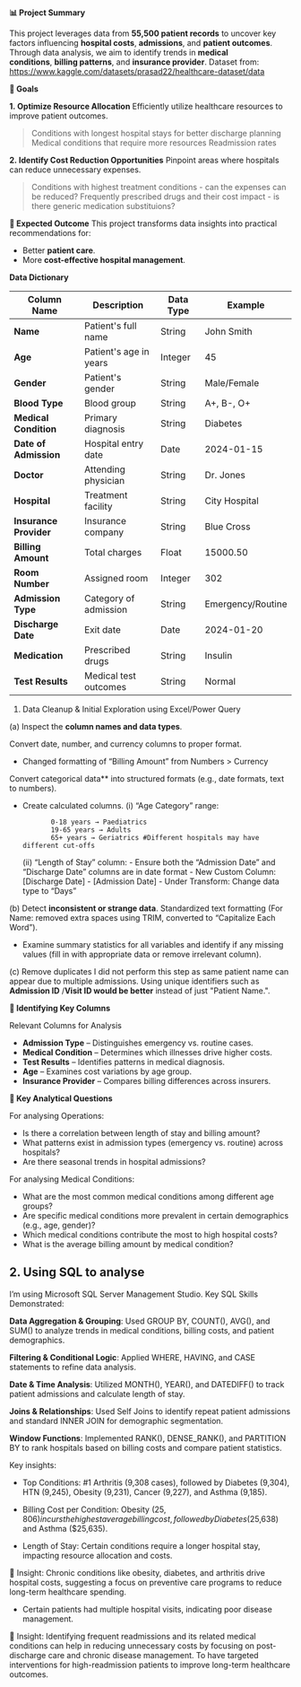 **📊 Project Summary**

This project leverages data from **55,500 patient records** to uncover key factors influencing **hospital costs**, **admissions**, and **patient outcomes**. Through data analysis, we aim to identify trends in **medical conditions**, **billing patterns**, and **insurance provider**. 
Dataset from: https://www.kaggle.com/datasets/prasad22/healthcare-dataset/data

**🎯 Goals**

**1. Optimize Resource Allocation**
Efficiently utilize healthcare resources to improve patient outcomes.
> Conditions with longest hospital stays for better discharge planning
> Medical conditions that require more resources
> Readmission rates

**2. Identify Cost Reduction Opportunities**
Pinpoint areas where hospitals can reduce unnecessary expenses.
> Conditions with highest treatment conditions - can the expenses can be reduced?
> Frequently prescribed drugs and their cost impact - is there generic medication substituions?


**📌 Expected Outcome**
This project transforms data insights into practical recommendations for:

- Better **patient care**.
- More **cost-effective hospital management**.

**Data Dictionary**

| Column Name | Description | Data Type | Example |
| --- | --- | --- | --- |
| **Name** | Patient's full name | String | John Smith |
| **Age** | Patient's age in years | Integer | 45 |
| **Gender** | Patient's gender | String | Male/Female |
| **Blood Type** | Blood group | String | A+, B-, O+ |
| **Medical Condition** | Primary diagnosis | String | Diabetes |
| **Date of Admission** | Hospital entry date | Date | 2024-01-15 |
| **Doctor** | Attending physician | String | Dr. Jones |
| **Hospital** | Treatment facility | String | City Hospital |
| **Insurance Provider** | Insurance company | String | Blue Cross |
| **Billing Amount** | Total charges | Float | 15000.50 |
| **Room Number** | Assigned room | Integer | 302 |
| **Admission Type** | Category of admission | String | Emergency/Routine |
| **Discharge Date** | Exit date | Date | 2024-01-20 |
| **Medication** | Prescribed drugs | String | Insulin |
| **Test Results** | Medical test outcomes | String | Normal |

1. Data Cleanup & Initial Exploration using Excel/Power Query

(a) Inspect the **column names and data types**.

Convert date, number, and currency columns to proper format.
- Changed formatting of “Billing Amount” from Numbers > Currency

Convert categorical data** into structured formats (e.g., date formats, text to numbers).
- Create calculated columns.
  (i) “Age Category” range:
            
            
             0-18 years → Paediatrics
             19-65 years → Adults
             65+ years → Geriatrics #Different hospitals may have different cut-offs
            
            
  (ii) “Length of Stay” column:
            - Ensure both the “Admission Date” and “Discharge Date” columns are in date format
            - New Custom Column: [Discharge Date] - [Admission Date]
            - Under Transform: Change data type to “Days”

        
(b) Detect **inconsistent or strange data**.
 Standardized text formatting (For Name: removed extra spaces using TRIM, converted to “Capitalize Each Word”).
- Examine summary statistics for all variables and identify if any missing values (fill in with appropriate data or remove irrelevant column).
    
    
(c) Remove duplicates
I did not perform this step as same patient name can appear due to multiple admissions.
Using unique identifiers such as **Admission ID** /**Visit ID would be better** instead of just "Patient Name.". 
        
        
**📌 Identifying Key Columns**

Relevant Columns for Analysis
- **Admission Type** – Distinguishes emergency vs. routine cases.
- **Medical Condition** – Determines which illnesses drive higher costs.
- **Test Results** – Identifies patterns in medical diagnosis.
- **Age** – Examines cost variations by age group.
- **Insurance Provider** – Compares billing differences across insurers.


**📌 Key Analytical Questions**

For analysing Operations:
- Is there a correlation between length of stay and billing amount?
- What patterns exist in admission types (emergency vs. routine) across hospitals?
- Are there seasonal trends in hospital admissions?

For analysing Medical Conditions:
- What are the most common medical conditions among different age groups?
- Are specific medical conditions more prevalent in certain demographics (e.g., age, gender)?
- Which medical conditions contribute the most to high hospital costs?
- What is the average billing amount by medical condition?




## 2. Using SQL to analyse
I’m using Microsoft SQL Server Management Studio. Key SQL Skills Demonstrated:

**Data Aggregation & Grouping**: Used GROUP BY, COUNT(), AVG(), and SUM() to analyze trends in medical conditions, billing costs, and patient demographics.

**Filtering & Conditional Logic**: Applied WHERE, HAVING, and CASE statements to refine data analysis.

**Date & Time Analysis**: Utilized MONTH(), YEAR(), and DATEDIFF() to track patient admissions and calculate length of stay.

**Joins & Relationships**: Used Self Joins to identify repeat patient admissions and standard INNER JOIN for demographic segmentation.

**Window Functions**: Implemented RANK(), DENSE_RANK(), and PARTITION BY to rank hospitals based on billing costs and compare patient statistics.



Key insights:

- Top Conditions: #1 Arthritis (9,308 cases), followed by Diabetes (9,304), HTN (9,245), Obesity (9,231), Cancer (9,227), and Asthma (9,185).

- Billing Cost per Condition: Obesity ($25,806) incurs the highest average billing cost, followed by Diabetes ($25,638) and Asthma ($25,635).

- Length of Stay: Certain conditions require a longer hospital stay, impacting resource allocation and costs.

📌 Insight: Chronic conditions like obesity, diabetes, and arthritis drive hospital costs, suggesting a focus on preventive care programs to reduce long-term healthcare spending.

- Certain patients had multiple hospital visits, indicating poor disease management.

📌 Insight: Identifying frequent readmissions and its related medical conditions can help in reducing unnecessary costs by focusing on post-discharge care and chronic disease management. To have targeted interventions for high-readmission patients to improve long-term healthcare outcomes.
